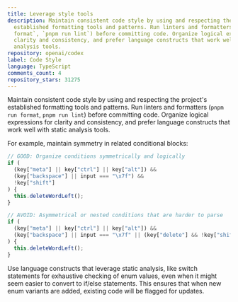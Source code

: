 ```yaml
---
title: Leverage style tools
description: Maintain consistent code style by using and respecting the project's
  established formatting tools and patterns. Run linters and formatters (`pnpm run
  format`, `pnpm run lint`) before committing code. Organize logical expressions for
  clarity and consistency, and prefer language constructs that work well with static
  analysis tools.
repository: openai/codex
label: Code Style
language: TypeScript
comments_count: 4
repository_stars: 31275
---
```


Maintain consistent code style by using and respecting the project's established formatting tools and patterns. Run linters and formatters (`pnpm run format`, `pnpm run lint`) before committing code. Organize logical expressions for clarity and consistency, and prefer language constructs that work well with static analysis tools.

For example, maintain symmetry in related conditional blocks:

```typescript
// GOOD: Organize conditions symmetrically and logically
if (
  (key["meta"] || key["ctrl"] || key["alt"]) &&
  (key["backspace"] || input === "\x7f") &&
  !key["shift"]
) {
  this.deleteWordLeft();
}

// AVOID: Asymmetrical or nested conditions that are harder to parse
if (
  (key["meta"] || key["ctrl"] || key["alt"]) &&
  (key["backspace"] || input === "\x7f" || (key["delete"] && !key["shift"]))
) {
  this.deleteWordLeft();
}
```

Use language constructs that leverage static analysis, like switch statements for exhaustive checking of enum values, even when it might seem easier to convert to if/else statements. This ensures that when new enum variants are added, existing code will be flagged for updates.